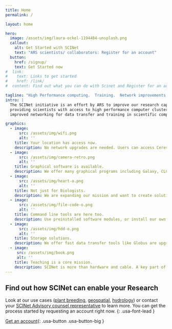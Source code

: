 ```yaml
---
title: Home
permalink: /

layout: home

hero:
  image: /assets/img/laura-ockel-1194484-unsplash.png
  callout:
    alt: Get Started with SCINet
    text: "ARS scientists/ collaborators: Register for an account"
  button:
    href: /signup/
    text: Get Started now
#  link:
#    text: Links to get started
#    href: /link/
#  content: Find out what you can do with Scinet and Register for an account if you are an ARS scientist or collaborator.

tagline: "High Performance computing.  Training.  Network improvements."
intro: |
  The SCINet initiative is an effort by ARS to improve our research capacity by
  providing scientists with access to high performance computer clusters, cloud computing,
  improved networking for data transfer and training in scientific computing

graphics:
  - image:
      src: /assets/img/wifi.png
      alt: ''
    title: Your location has access now.
    description: No network upgrades are needed. Users can access Ceres, our computer cluster, from any ARS location, university or home.
  - image:
      src: /assets/img/camera-retro.png
      alt: ''
    title: Graphical software is available.
    description: We offer many graphical programs including Galaxy, CLC workbench and Geneious.
  - image:
      src: /assets/img/heart-o.png
      alt: ''
    title: Not just for Biologists.
    description: We are expanding our mission and want to create solutions for people doing research in modeling, chemistry and geospatial analysis. If you need something to meet your needs [let us know](/scinet-site/support/vrsc).
  - image:
      src: /assets/img/file-code-o.png
      alt: ''
    title: Command line tools are here too.
    description: Use preinstalled software modules, or install our own with Conda or compile them yourself. Containers are supported too. analysis. If you need something to meet your needs [let us know](/scinet-site/support/request-software).
  - image:
      src: /assets/img/hdd-o.png
      alt: ''
    title: Storage solutions.
    description: We offer fast data transfer tools like Globus are upgrading our cluster to have 7.3 petabytes of storage.
  - image:
     src: /assets/img/book.png
     alt: ''
    title: Teaching is a core mission.
    description: SCINet is more than hardware and cable. A key part of our mission is training ARS scientists in computational methods.
---
```


## Find out how SCINet can enable your Research
<!--
Look at our [use cases](/user/), Read what other ARS scientists are posting on our [community forum](https://try.discourse.org) or contact your [SCINet Advisory counsel representative](/about/people) or your [local technical and or science engagement coordinator](/about/people) to learn  more. You can get the process started by requesting an account right now.
{: .usa-font-lead } -->
<!--Look at our use cases ([RL](/scinet-site/user/rl/), [NPL](/scinet-site/user/npl/), [genomics](/scinet-site/user/genomics/), [plant breeding](/scinet-site/user/plant-breeding/), [animal breeding](/scinet-site/user/animal-breeding/), [geospatial](/scinet-site/user/geospatial/), [hydrology](/scinet-site/user/hydrology/)) or contact your [SCINet Advisory counsel representative](/scinet-site/team/) to learn more. You can get the process started by requesting an account right now.
{: .usa-font-lead } -->
Look at our use cases ([plant breeding](/scinet-site/user/plant-breeding/), [geospatial](/scinet-site/user/geospatial/), [hydrology](/scinet-site/user/hydrology/)) or contact your [SCINet Advisory counsel representative](/scinet-site/team/) to learn more. You can get the process started by requesting an account right now.
{: .usa-font-lead }

[Get an account](signup){: .usa-button .usa-button-big }
